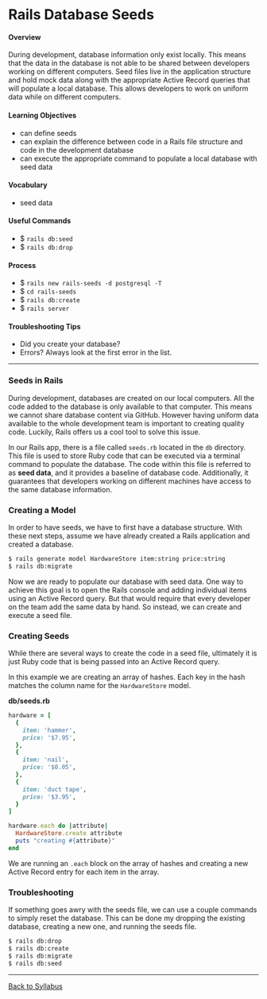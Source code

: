 # Rails Database Seeds

#### Overview

During development, database information only exist locally. This means that the data in the database is not able to be shared between developers working on different computers. Seed files live in the application structure and hold mock data along with the appropriate Active Record queries that will populate a local database. This allows developers to work on uniform data while on different computers.

#### Learning Objectives

- can define seeds
- can explain the difference between code in a Rails file structure and code in the development database
- can execute the appropriate command to populate a local database with seed data

#### Vocabulary

- seed data

#### Useful Commands

- $ `rails db:seed`
- $ `rails db:drop`

#### Process

- $ `rails new rails-seeds -d postgresql -T`
- $ `cd rails-seeds`
- $ `rails db:create`
- $ `rails server`

#### Troubleshooting Tips

- Did you create your database?
- Errors? Always look at the first error in the list.

---

### Seeds in Rails

During development, databases are created on our local computers. All the code added to the database is only available to that computer. This means we cannot share database content via GitHub. However having uniform data available to the whole development team is important to creating quality code. Luckily, Rails offers us a cool tool to solve this issue.

In our Rails app, there is a file called `seeds.rb` located in the `db` directory. This file is used to store Ruby code that can be executed via a terminal command to populate the database. The code within this file is referred to as **seed data**, and it provides a baseline of database code. Additionally, it guarantees that developers working on different machines have access to the same database information.

### Creating a Model

In order to have seeds, we have to first have a database structure. With these next steps, assume we have already created a Rails application and created a database.

```bash
$ rails generate model HardwareStore item:string price:string
$ rails db:migrate
```

Now we are ready to populate our database with seed data. One way to achieve this goal is to open the Rails console and adding individual items using an Active Record query. But that would require that every developer on the team add the same data by hand. So instead, we can create and execute a seed file.

### Creating Seeds

While there are several ways to create the code in a seed file, ultimately it is just Ruby code that is being passed into an Active Record query.

In this example we are creating an array of hashes. Each key in the hash matches the column name for the `HardwareStore` model.

**db/seeds.rb**

```ruby
hardware = [
  {
    item: 'hammer',
    price: '$7.95',
  },
  {
    item: 'nail',
    price: '$0.05',
  },
  {
    item: 'duct tape',
    price: '$3.95',
  }
]

hardware.each do |attribute|
  HardwareStore.create attribute
  puts "creating #{attribute}"
end
```

We are running an `.each` block on the array of hashes and creating a new Active Record entry for each item in the array.

### Troubleshooting

If something goes awry with the seeds file, we can use a couple commands to simply reset the database. This can be done my dropping the existing database, creating a new one, and running the seeds file.

```bash
$ rails db:drop
$ rails db:create
$ rails db:migrate
$ rails db:seed
```

---

[Back to Syllabus](../README.md#unit-five-intro-to-postgres-and-ruby-on-rails-models)
